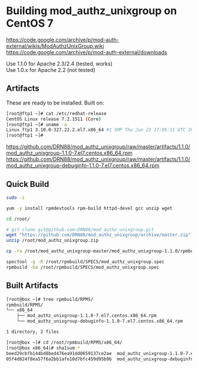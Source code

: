 # Building mod_authz_unixgroup on CentOS 7

https://code.google.com/archive/p/mod-auth-external/wikis/ModAuthzUnixGroup.wiki  
https://code.google.com/archive/p/mod-auth-external/downloads  

Use 1.1.0 for Apache 2.3/2.4 (tested, works)  
Use 1.0.x for Apache 2.2 (not tested)  

## Artifacts
These are ready to be installed. Built on:
```bash
[root@ftp1 ~]# cat /etc/redhat-release
CentOS Linux release 7.2.1511 (Core)
[root@ftp1 ~]# uname -a
Linux ftp1 3.10.0-327.22.2.el7.x86_64 #1 SMP Thu Jun 23 17:05:11 UTC 2016 x86_64 x86_64 x86_64 GNU/Linux
[root@ftp1 ~]#

```
https://github.com/DRN88/mod_authz_unixgroup/raw/master/artifacts/1.1.0/mod_authz_unixgroup-1.1.0-7.el7.centos.x86_64.rpm  
https://github.com/DRN88/mod_authz_unixgroup/raw/master/artifacts/1.1.0/mod_authz_unixgroup-debuginfo-1.1.0-7.el7.centos.x86_64.rpm  

## Quick Build

```bash
sudo -i

yum -y install rpmdevtools rpm-build httpd-devel gcc unzip wget

cd /root/

# git clone git@github.com:DRN88/mod_authz_unixgroup.git
wget "https://github.com/DRN88/mod_authz_unixgroup/archive/master.zip" -O "/root/mod_authz_unixgroup.zip"
unzip /root/mod_authz_unixgroup.zip

cp -ra /root/mod_authz_unixgroup-master/mod_authz_unixgroup-1.1.0/rpmbuild/ /root/rpmbuild

spectool -g -R /root/rpmbuild/SPECS/mod_authz_unixgroup.spec
rpmbuild -ba /root/rpmbuild/SPECS/mod_authz_unixgroup.spec
```

## Built Artifacts
```bash
[root@box ~]# tree rpmbuild/RPMS/
rpmbuild/RPMS/
└── x86_64
    ├── mod_authz_unixgroup-1.1.0-7.el7.centos.x86_64.rpm
    └── mod_authz_unixgroup-debuginfo-1.1.0-7.el7.centos.x86_64.rpm

1 directory, 2 files

[root@box ~]# cd /root/rpmbuild/RPMS/x86_64/
[root@box x86_64]# sha1sum *
beed29cbfb144bd8bed476ea91dd0659137ce2ae  mod_authz_unixgroup-1.1.0-7.el7.centos.x86_64.rpm
05f4d824f8ea57f6a2bb1afe10d7bfc459d95b9b  mod_authz_unixgroup-debuginfo-1.1.0-7.el7.centos.x86_64.rpm

```
